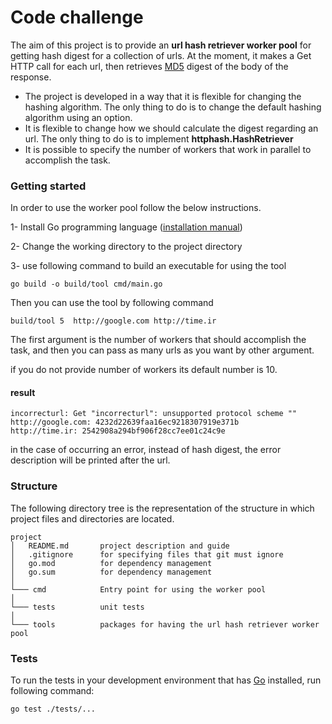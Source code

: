 # Code challenge

The aim of this project is to provide an **url hash retriever worker pool** for getting hash digest for a collection of
urls. At the moment, it makes a Get HTTP call for each url, then retrieves [MD5](https://en.wikipedia.org/wiki/MD5)
digest of the body of the response.

- The project is developed in a way that it is flexible for changing the hashing algorithm. The only thing to do is to
  change the default hashing algorithm using an option.
- It is flexible to change how we should calculate the digest regarding an url. The only thing to do is to implement
  **httphash.HashRetriever**
- It is possible to specify the number of workers that work in parallel to accomplish the task.

### Getting started

In order to use the worker pool follow the below instructions.

1- Install Go programming language ([installation manual](https://go.dev/doc/install))

2- Change the working directory to the project directory

3- use following command to build an executable for using the tool

```shell
go build -o build/tool cmd/main.go
```

Then you can use the tool by following command

```shell
build/tool 5  http://google.com http://time.ir
```

The first argument is the number of workers that should accomplish the task, and then you can pass as many urls as you
want by other argument.

if you do not provide number of workers its default number is 10.

#### result

```
incorrecturl: Get "incorrecturl": unsupported protocol scheme ""
http://google.com: 4232d22639faa16ec9218307919e371b
http://time.ir: 2542908a294bf906f28cc7ee01c24c9e

```

in the case of occurring an error, instead of hash digest, the error description will be printed after the url.

### Structure

The following directory tree is the representation of the structure in which project files and directories are located.

```
project
│   README.md       project description and guide
│   .gitignore      for specifying files that git must ignore   
│   go.mod          for dependency management
│   go.sum          for dependency management
│      
└─── cmd            Entry point for using the worker pool
│   
└─── tests          unit tests 
│   
└─── tools          packages for having the url hash retriever worker pool
```

### Tests

To run the tests in your development environment that has [Go](https://go.dev/) installed, run following command:

```shell
go test ./tests/...
```